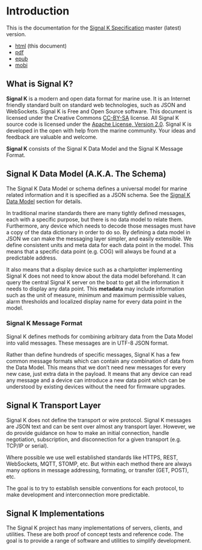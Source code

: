 # Introduction

This is the documentation for the [Signal K Specification](https://github.com/signalk/specification) master (latest)
version.

* [html](http://signalk.org/specification/master/) (this document)
* [pdf](http://signalk.org/specification/master/signalk_master.pdf)
* [epub](http://signalk.org/specification/master/signalk_master.epub)
* [mobi](http://signalk.org/specification/master/signalk_master.mobi)

## What is Signal K?

**Signal K** is a modern and open data format for marine use. It is an Internet friendly standard built on standard web
technologies, such as JSON and WebSockets. Signal K is Free and Open Source software. This document is licensed under
the Creative Commons [CC-BY-SA](https://creativecommons.org/licenses/by-sa/4.0/) license. All Signal K source code is
licensed under the [Apache License, Version 2.0](https://www.apache.org/licenses/LICENSE-2.0). Signal K is developed in
the open with help from the marine community. Your ideas and feedback are valuable and welcome.

**Signal K** consists of the Signal K Data Model and the Signal K Message Format.

## Signal K Data Model (A.K.A. The Schema)

The Signal K Data Model or schema defines a universal model for marine related information and it is specified as a JSON
schema. See the [Signal K Data Model](data_model.md) section for details.

In traditional marine standards there are many tightly defined messages, each with a specific purpose, but there is no
data model to relate them. Furthermore, any device which needs to decode those messages must have a copy of the data
dictionary in order to do so. By defining a data model in JSON we can make the messaging layer simpler, and easily
extensible. We define consistent units and meta data for each data point in the model. This means that a specific data
point (e.g. COG) will always be found at a predictable address.

It also means that a display device such as a chartplotter implementing Signal K does not need to know about the data
model beforehand. It can query the central Signal K server on the boat to get all the information it needs to display
any data point. This **metadata** may include information such as the unit of measure, minimum and maximum permissible
values, alarm thresholds and localized display name for every data point in the model.

### Signal K Message Format

Signal K defines methods for combining arbitrary data from the Data Model into valid messages. These messages are in
UTF-8 JSON format.

Rather than define hundreds of specific messages, Signal K has a few common message formats which can contain any
combination of data from the Data Model. This means that we don’t need new messages for every new case, just extra data
in the payload. It means that any device can read any message and a device can introduce a new data point which can be
understood by existing devices without the need for firmware upgrades.

## Signal K Transport Layer

Signal K does not define the transport or wire protocol. Signal K messages are JSON text and can be sent over almost any
transport layer. However, we do provide guidance on how to make an initial connection, handle negotiation,
subscription, and disconnection for a given transport (e.g. TCP/IP or serial).

Where possible we use well established standards like HTTPS, REST, WebSockets, MQTT, STOMP, etc. But within each method
there are always many options in message addressing, formating, or transfer (GET, POST), etc.

The goal is to try to establish sensible conventions for each protocol, to make development and interconnection more
predictable.

## Signal K Implementations

The Signal K project has many implementations of servers, clients, and utilities. These are both proof of concept tests
and reference code. The goal is to provide a range of software and utilities to simplify development.
